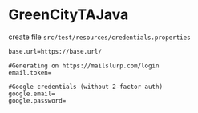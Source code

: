 # GreenCityTAJava


create file `src/test/resources/credentials.properties`

```properties
base.url=https://base.url/

#Generating on https://mailslurp.com/login
email.token=

#Google credentials (without 2-factor auth)
google.email=
google.password=

```
